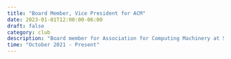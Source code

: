 ```yaml
---
title: "Board Member, Vice President for ACM"
date: 2023-01-01T12:00:00-06:00
draft: false
category: club
description: "Board member for Association for Computing Machinery at Santa Clara University."
time: "October 2021 - Present"
---
```

